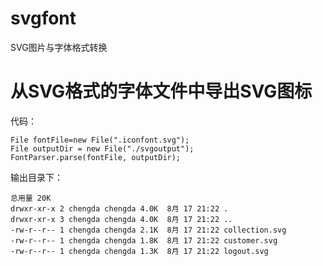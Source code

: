 # svgfont
SVG图片与字体格式转换

# 从SVG格式的字体文件中导出SVG图标

代码：
```
File fontFile=new File(".iconfont.svg");
File outputDir = new File("./svgoutput");
FontParser.parse(fontFile, outputDir);
```
输出目录下：
```
总用量 20K
drwxr-xr-x 2 chengda chengda 4.0K  8月 17 21:22 .
drwxr-xr-x 3 chengda chengda 4.0K  8月 17 21:22 ..
-rw-r--r-- 1 chengda chengda 2.1K  8月 17 21:22 collection.svg
-rw-r--r-- 1 chengda chengda 1.8K  8月 17 21:22 customer.svg
-rw-r--r-- 1 chengda chengda 1.3K  8月 17 21:22 logout.svg

```
